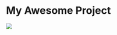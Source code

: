# My Awesome Project

![](https://encrypted-tbn0.gstatic.com/images?q=tbn:ANd9GcTyIWDfGAT5B8nWhZBnk8OTUcI_74RJlABlKDyZ1T-onBrRyVw)
